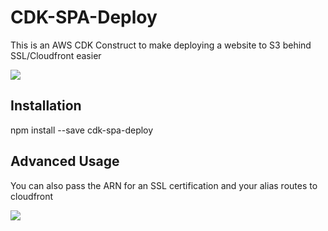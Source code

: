 # CDK-SPA-Deploy

This is an AWS CDK Construct to make deploying a website to S3 behind SSL/Cloudfront easier

<img src="https://raw.githubusercontent.com/nideveloper/cdk-spa-deploy/master/img/spadeploy.png?sanitize=true">

## Installation

npm install --save cdk-spa-deploy

## Advanced Usage

You can also pass the ARN for an SSL certification and your alias routes to cloudfront

<img src="https://raw.githubusercontent.com/nideveloper/cdk-spa-deploy/master/img/cdkdeploy-alias.png">
